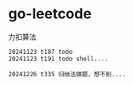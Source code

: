 # go-leetcode
力扣算法

```text
20241123 t187 todo
20241123 t191 todo shell....

20241226 t335 归纳法做题，想不到....

```